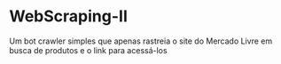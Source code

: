 # WebScraping-II
Um bot crawler simples que apenas rastreia o site do Mercado Livre em busca de produtos e o link para acessá-los
